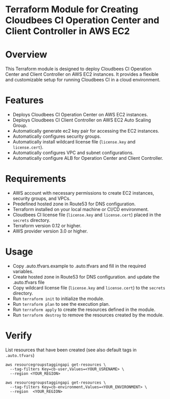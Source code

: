 # Terraform Module for Creating Cloudbees CI Operation Center and Client Controller in AWS EC2
# Overview
This Terraform module is designed to deploy Cloudbees CI Operation Center and Client Controller on AWS EC2 instances. It provides a flexible and customizable setup for running Cloudbees CI in a cloud environment.
# Features
- Deploys Cloudbees CI Operation Center on AWS EC2 instances.
- Deploys Cloudbees CI Client Controller on AWS EC2 Auto Scaling Group.
- Automatically generate ec2 key pair for accessing the EC2 instances.
- Automatically configures security groups.
- Automatically install wildcard license file (`license.key` and `license.cert`).
- Automatically configures VPC and subnet configurations.
- Automatically configure ALB for Operation Center and Client Controller.

# Requirements
- AWS account with necessary permissions to create EC2 instances, security groups, and VPCs.
- Predefined hosted zone in Route53 for DNS configuration.
- Terraform installed on your local machine or CI/CD environment.
- Cloudbees CI license file (`license.key` and `license.cert`) placed in the `secrets` directory.
- Terraform version 0.12 or higher.
- AWS provider version 3.0 or higher.

# Usage
- Copy .auto.tfvars.example to .auto.tfvars and fill in the required variables.
- Create hosted zone in Route53 for DNS configuration. and update the .auto.tfvars file
- Copy wildcard license file (`license.key` and `license.cert`) to the `secrets` directory.
- Run `terraform init` to initialize the module.
- Run `terraform plan` to see the execution plan.
- Run `terraform apply` to create the resources defined in the module.
- Run `terraform destroy` to remove the resources created by the module.

# Verify
List resources that have been created (see also default tags in `.auto.tfvars`)

```
aws resourcegroupstaggingapi get-resources \
  --tag-filters Key=cb-user,Values=<YOUR_USRENAME> \
  --region <YOUR_REGION>
```

```
aws resourcegroupstaggingapi get-resources \
  --tag-filters Key=cb-environment,Values=<YOUR_ENVIRONMENT> \
  --region  <YOUR_REGION>
```
